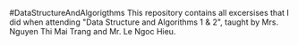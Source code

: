 #DataStructureAndAlgorigthms
This repository contains all excersises that I did when attending "Data Structure and Algorithms 1 & 2", taught by Mrs. Nguyen Thi Mai Trang and Mr. Le Ngoc Hieu.